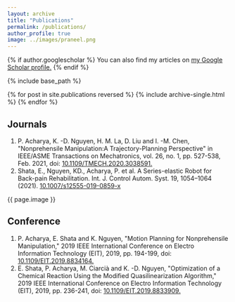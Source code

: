 ```yaml
---
layout: archive
title: "Publications"
permalink: /publications/
author_profile: true
image: ../images/praneel.png 
---
```


{% if author.googlescholar %}
  You can also find my articles on <u><a href="{{author.googlescholar}}">my Google Scholar profile</a>.</u>
{% endif %}

{% include base_path %}

{% for post in site.publications reversed %}
  {% include archive-single.html %}
{% endfor %}

<!-- Publications -->
<!-- ====== -->

Journals
---
1. P. Acharya, K. -D. Nguyen, H. M. La, D. Liu and I. -M. Chen, "Nonprehensile Manipulation:A Trajectory-Planning Perspective" in IEEE/ASME Transactions on Mechatronics, vol. 26, no. 1, pp. 527-538, Feb. 2021, doi: [10.1109/TMECH.2020.3038591.](https://ieeexplore.ieee.org/document/9262053) 
2. Shata, E., Nguyen, KD., Acharya, P. et al. A Series-elastic Robot for Back-pain Rehabilitation. Int. J. Control Autom. Syst. 19, 1054–1064 (2021). [10.1007/s12555-019-0859-x](https://link.springer.com/article/10.1007/s12555-019-0859-x#citeas)

{{ page.image }}

Conference
---
1. P. Acharya, E. Shata and K. Nguyen, "Motion Planning for Nonprehensile Manipulation," 2019 IEEE International Conference on Electro Information Technology (EIT), 2019, pp. 194-199, doi: [10.1109/EIT.2019.8834164.](https://ieeexplore.ieee.org/abstract/document/8834164)
2. E. Shata, P. Acharya, M. Ciarcià and K. -D. Nguyen, "Optimization of a Chemical Reaction Using the Modified Quasilinearization Algorithm," 2019 IEEE International Conference on Electro Information Technology (EIT), 2019, pp. 236-241, doi: [10.1109/EIT.2019.8833909.](https://ieeexplore.ieee.org/abstract/document/8833909)



